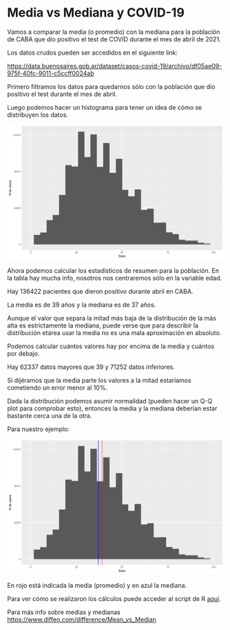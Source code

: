 # Media vs Mediana y COVID-19



Vamos a comparar la media (o promedio) con la mediana para la población de CABA que dio positivo el test de COVID durante el mes de abril de 2021.

Los datos crudos pueden ser accedidos en el siguiente link:

https://data.buenosaires.gob.ar/dataset/casos-covid-19/archivo/df05ae09-975f-40fc-9011-c5ccff0024ab

Primero filtramos los datos para quedarnos sólo con la población que dio positivo el test durante el mes de abril.

Luego podemos hacer un histograma para tener un idea de cómo se distribuyen los datos.

![](histo1.png)



Ahora podemos calcular los estadísticos de resumen para la población. En la tabla hay mucha info, nosotros nos centraremos sólo en la variable edad.



Hay 136422 pacientes que dieron positivo durante abril en CABA.

La media es de 39 años y la mediana es de 37 años.

Aunque el valor que separa la mitad más baja de la distribución de la más alta es estrictamente la mediana, puede verse que para describir la distribución etárea usar la media no es una mala aproximación en absoluto.

Podemos calcular cuántos valores hay por encima de la media y cuántos por debajo.

Hay 62337 datos mayores que 39 y 71252 datos inferiores.

Si dijéramos que la media parte los valores a la mitad estaríamos cometiendo un error menor al 10%.



Dada la distribución podemos asumir normalidad (pueden hacer un Q-Q plot para comprobar esto), entonces la media y la mediana deberían estar bastante cerca una de la otra. 

Para nuestro ejemplo:

 ![](histo2.png)

En rojo está indicada la media (promedio) y en azul la mediana.

Para ver cómo se realizaron los cálculos puede acceder al script de R [aquí](analis-covid.R).


Para más info sobre medias y medianas
https://www.diffen.com/difference/Mean_vs_Median

